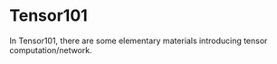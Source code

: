 # Tensor101
In Tensor101, there are some elementary materials introducing tensor computation/network.

